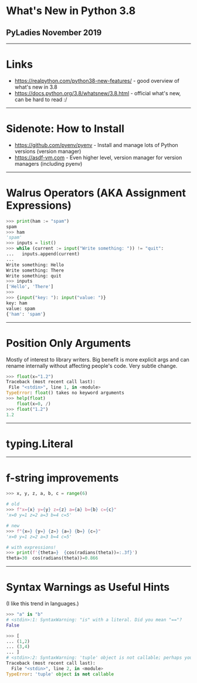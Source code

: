 # What's New in Python 3.8
## PyLadies November 2019

---

# Links

* https://realpython.com/python38-new-features/ - good overview of what's new in 3.8
* https://docs.python.org/3.8/whatsnew/3.8.html - official what's new, can be hard to read :/

---

# Sidenote: How to Install

* https://github.com/pyenv/pyenv - Install and manage lots of Python versions (version manager)
* https://asdf-vm.com - Even higher level, version manager for version managers (including pyenv)

---

# Walrus Operators (AKA Assignment Expressions)

```python
>>> print(ham := "spam")
spam
>>> ham
'spam'
>>> inputs = list()
>>> while (current := input("Write something: ")) != "quit":
...   inputs.append(current)
...
Write something: Hello
Write something: There
Write something: quit
>>> inputs
['Hello', 'There']
>>>
>>> {input("key: "): input("value: ")}
key: ham
value: spam
{'ham': 'spam'}
```

---

# Position Only Arguments

Mostly of interest to library writers. Big benefit is more explicit args and can rename internally without affecting people's code. Very subtle change.

```python
>>> float(x="1.2")
Traceback (most recent call last):
 File "<stdin>", line 1, in <module>
TypeError: float() takes no keyword arguments
>>> help(float)
    float(x=0, /)
>>> float("1.2")
1.2
```

---

# typing.Literal

--- 

# f-string improvements

```python
>>> x, y, z, a, b, c = range(6)

# old
>>> f"x={x} y={y} z={z} a={a} b={b} c={c}"
'x=0 y=1 z=2 a=3 b=4 c=5'

# new
>>> f"{x=} {y=} {z=} {a=} {b=} {c=}"
'x=0 y=1 z=2 a=3 b=4 c=5'

# with expressions!
>>> print(f'{theta=}  {cos(radians(theta))=:.3f}')
theta=30  cos(radians(theta))=0.866
```

---

# Syntax Warnings as Useful Hints

(I like this trend in languages.)

```python
>>> "a" is "b"
# <stdin>:1: SyntaxWarning: "is" with a literal. Did you mean "=="?
False

>>> [
... (1,2)
... (3,4)
... ]
# <stdin>:2: SyntaxWarning: 'tuple' object is not callable; perhaps you missed a comma?
Traceback (most recent call last):
  File "<stdin>", line 2, in <module>
TypeError: 'tuple' object is not callable
```

